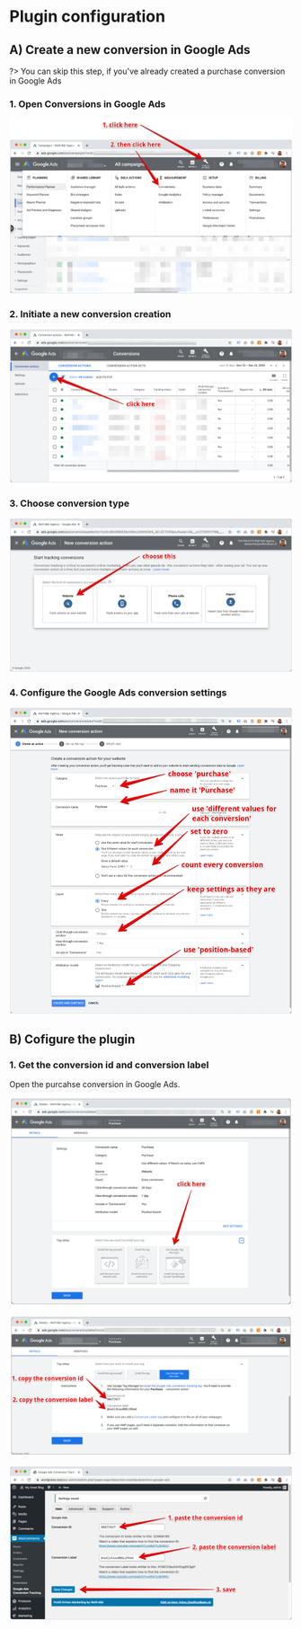 # Plugin configuration

## A) Create a new conversion in Google Ads

?> You can skip this step, if you've already created a purchase conversion in Google Ads

### 1. Open Conversions in Google Ads

![Google Ads browse to conversions](_media/google-ads-browse-to-conversions.png)

### 2. Initiate a new conversion creation

![Google Ads initiate new conversion creation](_media/google-ads-create-new-conversion-initiate.png)

### 3. Choose conversion type

![Google Ads conversion type](_media/google-ads-choose-conversion-type.png)

### 4. Configure the Google Ads conversion settings

![Google Ads conversion settings](_media/google-ads-conversion-settings.png)

## B) Cofigure the plugin

### 1. Get the conversion id and conversion label

Open the purcahse conversion in Google Ads.

![Google Ads open the conversion](_media/google-ads-open-the-conversion.png)

![Google Ads copy conversion id and label](_media/google-ads-copy-conversion-id-and-label.png)

![Google Ads paste conversion id and label](_media/google-ads-paste-conversion-id-and-label.png)